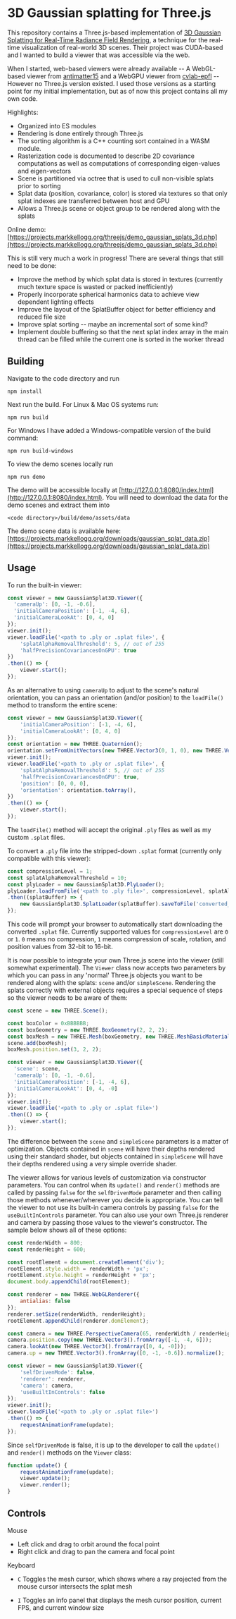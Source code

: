 # 3D Gaussian splatting for Three.js

This repository contains a Three.js-based implementation of [3D Gaussian Splatting for Real-Time Radiance Field Rendering](https://repo-sam.inria.fr/fungraph/3d-gaussian-splatting/), a technique for the real-time visualization of real-world 3D scenes. Their project was CUDA-based and I wanted to build a viewer that was accessible via the web.

When I started, web-based viewers were already available -- A WebGL-based viewer from [antimatter15](https://github.com/antimatter15/splat) and a WebGPU viewer from [cvlab-epfl](https://github.com/cvlab-epfl/gaussian-splatting-web) -- However no Three.js version existed. I used those versions as a starting point for my initial implementation, but as of now this project contains all my own code.

Highlights:
 - Organized into ES modules
 - Rendering is done entirely through Three.js
 - The sorting algorithm is a C++ counting sort contained in a WASM module.
 - Rasterization code is documented to describe 2D covariance computations as well as computations of corresponding eigen-values and eigen-vectors
 - Scene is partitioned via octree that is used to cull non-visible splats prior to sorting
 - Splat data (position, covariance, color) is stored via textures so that only splat indexes are transferred between host and GPU
 - Allows a Three.js scene or object group to be rendered along with the splats

Online demo: [https://projects.markkellogg.org/threejs/demo_gaussian_splats_3d.php](https://projects.markkellogg.org/threejs/demo_gaussian_splats_3d.php)

This is still very much a work in progress! There are several things that still need to be done:
  - Improve the method by which splat data is stored in textures (currently much texture space is wasted or packed inefficiently)
  - Properly incorporate spherical harmonics data to achieve view dependent lighting effects
  - Improve the layout of the SplatBuffer object for better efficiency and reduced file size
  - Improve splat sorting -- maybe an incremental sort of some kind?
  - Implement double buffering so that the next splat index array in the main thread can be filled while the current one is sorted in the worker thread

## Building
Navigate to the code directory and run
```
npm install
```
Next run the build. For Linux & Mac OS systems run:
```
npm run build
```
For Windows I have added a Windows-compatible version of the build command:
```
npm run build-windows
```
To view the demo scenes locally run
```
npm run demo
```
The demo will be accessible locally at [http://127.0.0.1:8080/index.html](http://127.0.0.1:8080/index.html). You will need to download the data for the demo scenes and extract them into 
```
<code directory>/build/demo/assets/data
```
The demo scene data is available here: [https://projects.markkellogg.org/downloads/gaussian_splat_data.zip](https://projects.markkellogg.org/downloads/gaussian_splat_data.zip)

## Usage

To run the built-in viewer:

```javascript
const viewer = new GaussianSplat3D.Viewer({
  'cameraUp': [0, -1, -0.6],
  'initialCameraPosition': [-1, -4, 6],
  'initialCameraLookAt': [0, 4, 0]
});
viewer.init();
viewer.loadFile('<path to .ply or .splat file>', {
    'splatAlphaRemovalThreshold': 5, // out of 255
    'halfPrecisionCovariancesOnGPU': true
})
.then(() => {
    viewer.start();
});
```
As an alternative to using `cameraUp` to adjust to the scene's natural orientation, you can pass an orientation (and/or position) to the `loadFile()` method to transform the entire scene:
```javascript
const viewer = new GaussianSplat3D.Viewer({
    'initialCameraPosition': [-1, -4, 6],
    'initialCameraLookAt': [0, 4, 0]
});
const orientation = new THREE.Quaternion();
orientation.setFromUnitVectors(new THREE.Vector3(0, 1, 0), new THREE.Vector3(0, -1, 0.6).normalize());
viewer.init();
viewer.loadFile('<path to .ply or .splat file>', {
    'splatAlphaRemovalThreshold': 5, // out of 255
    'halfPrecisionCovariancesOnGPU': true,
    'position': [0, 0, 0],
    'orientation': orientation.toArray(),
})
.then(() => {
    viewer.start();
});
```

The `loadFile()` method will accept the original `.ply` files as well as my custom `.splat` files.

To convert a `.ply` file into the stripped-down `.splat` format (currently only compatible with this viewer):

```javascript
const compressionLevel = 1;
const splatAlphaRemovalThreshold = 10;
const plyLoader = new GaussianSplat3D.PlyLoader();
plyLoader.loadFromFile('<path to .ply file>', compressionLevel, splatAlphaRemovalThreshold)
.then((splatBuffer) => {
    new GaussianSplat3D.SplatLoader(splatBuffer).saveToFile('converted_file.splat');
});
```
This code will prompt your browser to automatically start downloading the converted `.splat` file. Currently supported values for `compressionLevel` are `0` or `1`. `0` means no compression, `1` means compression of scale, rotation, and position values from 32-bit to 16-bit.

It is now possible to integrate your own Three.js scene into the viewer (still somewhat experimental). The `Viewer` class now accepts two parameters by which you can pass in any 'normal' Three.js objects you want to be rendered along with the splats: `scene` and/or `simpleScene`. Rendering the splats correctly with external objects requires a special sequence of steps so the viewer needs to be aware of them:
```javascript
const scene = new THREE.Scene();

const boxColor = 0xBBBBBB;
const boxGeometry = new THREE.BoxGeometry(2, 2, 2);
const boxMesh = new THREE.Mesh(boxGeometry, new THREE.MeshBasicMaterial({'color': boxColor}));
scene.add(boxMesh);
boxMesh.position.set(3, 2, 2);

const viewer = new GaussianSplat3D.Viewer({
  'scene': scene,
  'cameraUp': [0, -1, -0.6],
  'initialCameraPosition': [-1, -4, 6],
  'initialCameraLookAt': [0, 4, -0]
});
viewer.init();
viewer.loadFile('<path to .ply or .splat file>')
.then(() => {
    viewer.start();
});
```
The difference between the `scene` and `simpleScene` parameters is a matter of optimization. Objects contained in `scene` will have their depths rendered using their standard shader, but objects contained in `simpleScene` will have their depths rendered using a very simple override shader.

The viewer allows for various levels of customization via constructor parameters. You can control when its `update()` and `render()` methods are called by passing `false` for the `selfDrivenMode` parameter and then calling those methods whenever/wherever you decide is appropriate. You can tell the viewer to not use its built-in camera controls by passing `false` for the `useBuiltInControls` parameter. You can also use your own Three.js renderer and camera by passing those values to the viewer's constructor. The sample below shows all of these options:

```javascript
const renderWidth = 800;
const renderHeight = 600;

const rootElement = document.createElement('div');
rootElement.style.width = renderWidth + 'px';
rootElement.style.height = renderHeight + 'px';
document.body.appendChild(rootElement);

const renderer = new THREE.WebGLRenderer({
    antialias: false
});
renderer.setSize(renderWidth, renderHeight);
rootElement.appendChild(renderer.domElement);

const camera = new THREE.PerspectiveCamera(65, renderWidth / renderHeight, 0.1, 500);
camera.position.copy(new THREE.Vector3().fromArray([-1, -4, 6]));
camera.lookAt(new THREE.Vector3().fromArray([0, 4, -0]));
camera.up = new THREE.Vector3().fromArray([0, -1, -0.6]).normalize();

const viewer = new GaussianSplat3D.Viewer({
    'selfDrivenMode': false,
    'renderer': renderer,
    'camera': camera,
    'useBuiltInControls': false
});
viewer.init();
viewer.loadFile('<path to .ply or .splat file>')
.then(() => {
    requestAnimationFrame(update);
});
```
Since `selfDrivenMode` is false, it is up to the developer to call the `update()` and `render()` methods on the `Viewer` class:
```javascript
function update() {
    requestAnimationFrame(update);
    viewer.update();
    viewer.render();
}
```
## Controls
Mouse
- Left click and drag to orbit around the focal point
- Right click and drag to pan the camera and focal point
  
Keyboard
- `C` Toggles the mesh cursor, which shows where a ray projected from the mouse cursor intersects the splat mesh

- `I` Toggles an info panel that displays the mesh cursor position, current FPS, and current window size
